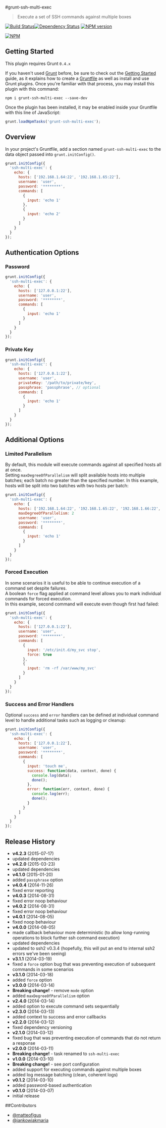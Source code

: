 #grunt-ssh-multi-exec
> Execute a set of SSH commands against multiple boxes

[![Build Status](https://semaphoreci.com/api/v1/projects/32a3b1ae-251c-48d1-ba91-9cd3106f7135/380458/badge.png)](https://semaphoreci.com/ArnoldZokas/grunt-ssh-multi-exec)[![Dependency Status](https://david-dm.org/ArnoldZokas/grunt-ssh-multi-exec.svg)](https://david-dm.org/ArnoldZokas/grunt-ssh-multi-exec) [![NPM version](https://badge.fury.io/js/grunt-ssh-multi-exec.svg)](http://badge.fury.io/js/grunt-ssh-multi-exec)

[![NPM](https://nodei.co/npm/grunt-ssh-multi-exec.png?downloads=true&stars=true)](https://nodei.co/npm/grunt-ssh-multi-exec)

## Getting Started
This plugin requires Grunt `0.4.x`

If you haven't used [Grunt](http://gruntjs.com/) before, be sure to check out the [Getting Started](http://gruntjs.com/getting-started) guide, as it explains how to create a [Gruntfile](http://gruntjs.com/sample-gruntfile) as well as install and use Grunt plugins. Once you're familiar with that process, you may install this plugin with this command:

```shell
npm i grunt-ssh-multi-exec --save-dev
```

Once the plugin has been installed, it may be enabled inside your Gruntfile with this line of JavaScript:

```js
grunt.loadNpmTasks('grunt-ssh-multi-exec');
```

## Overview
In your project's Gruntfile, add a section named `grunt-ssh-multi-exec` to the data object passed into `grunt.initConfig()`.

```js
grunt.initConfig({
  'ssh-multi-exec': {
    echo: {
      hosts: ['192.168.1.64:22', '192.168.1.65:22'],
      username: 'user',
      password: '********',
      commands: [
        {
          input: 'echo 1'
        },
        {
          input: 'echo 2'
        }
      ]
    }
  }
});
```

## Authentication Options
### Password
```js
grunt.initConfig({
  'ssh-multi-exec': {
    echo: {
      hosts: ['127.0.0.1:22'],
      username: 'user',
      password: '********',
      commands: [
        {
          input: 'echo 1'
        }
      ]
    }
  }
});
```

### Private Key
```js
grunt.initConfig({
  'ssh-multi-exec': {
    echo: {
      hosts: ['127.0.0.1:22'],
      username: 'user',
      privateKey: '/path/to/private/key',
      passphrase: 'passphrase', // optional
      commands: [
        {
          input: 'echo 1'
        }
      ]
    }
  }
});
```

## Additional Options
### Limited Parallelism
By default, this module will execute commands against all specified hosts all at once.<br />
Setting `maxDegreeOfParallelism` will split available hosts into multiple batches; each batch no greater than the specified number. In this example, hosts will be split into two batches with two hosts per batch:
```js
grunt.initConfig({
  'ssh-multi-exec': {
    echo: {
      hosts: ['192.168.1.64:22', '192.168.1.65:22', '192.168.1.66:22', '192.168.1.67:22'],
      maxDegreeOfParallelism: 2
      username: 'user',
      password: '********',
      commands: [
        {
          input: 'echo 1'
        }
      ]
    }
  }
});
```

### Forced Execution
In some scenarios it is useful to be able to continue execution of a command set despite failures.<br />
A boolean `force` flag applied at command level allows you to mark individual commands for forced execution.<br />
In this example, second command will execute even though first had failed:
```js
grunt.initConfig({
  'ssh-multi-exec': {
    echo: {
      hosts: ['127.0.0.1:22'],
      username: 'user',
      password: '********',
      commands: [
        {
          input: '/etc/init.d/my_svc stop',
          force: true
        },
        {
          input: 'rm -rf /var/www/my_svc'
        }
      ]
    }
  }
});
```

### Success and Error Handlers
Optional `success` and `error` handlers can be defined at individual command level to handle additional tasks such as logging or cleanup:
```js
grunt.initConfig({
  'ssh-multi-exec': {
    echo: {
      hosts: ['127.0.0.1:22'],
      username: 'user',
      password: '********',
      commands: [
        {
          input: 'touch me',
          success: function(data, context, done) {
            console.log(data);
            done();
          },
          error: function(err, context, done) {
            console.log(err);
            done();
          }
        }
      ]
    }
  }
});
```

## Release History
* **v4.2.3** (2015-07-17)
 * updated dependencies
* **v4.2.0** (2015-03-23)
 * updated dependencies
* **v4.1.0** (2015-01-20)
 * added `passphrase` option
* **v4.0.4** (2014-11-26)
 * fixed error reporting
* **v4.0.3** (2014-08-31)
 * fixed error noop behaviour
* **v4.0.2** (2014-08-31)
 * fixed error noop behaviour
* **v4.0.1** (2014-08-05)
 * fixed noop behaviour
* **v4.0.0** (2014-08-05)
 * made callback behaviour more deterministic (to allow long-running operations to block further ssh command execution)
 * updated dependencies
 * updated to ssh2 v0.3.4 (hopefully, this will put an end to internal ssh2 errors we've been seeing)
* **v3.1.1** (2014-03-19)
 * fixed a `force` option bug that was preventing execution of subsequent commands in some scenarios
* **v3.1.0** (2014-03-18)
 * added `force` option
* **v3.0.0** (2014-03-14)
 * **Breaking change!** - remove `mode` option
 * added `maxDegreeOfParallelism` option
* **v2.4.0** (2014-03-14)
 * added option to execute command sets sequentially
* **v2.3.0** (2014-03-13)
 * added context to success and error callbacks
* **v2.2.0** (2014-03-12)
 * fixed dependency versioning
* **v2.1.0** (2014-03-12)
 * fixed bug that was preventing execution of commands that do not return a response
* **v2.0.0** (2014-03-11)
 * **Breaking change!** - task renamed to `ssh-multi-exec`
* **v1.0.0** (2014-03-10)
 * **Breaking change!** - see port configuration
 * added support for executing commands against multiple boxes
 * added log message batching (clean, coherent logs)
* **v0.1.2** (2014-03-10)
 * added password-based authentication
* **v0.1.0** (2014-03-07)
 * initial release

##Contributors
* [@matteofigus](https://github.com/matteofigus)
* [@jankowiakmaria](https://github.com/jankowiakmaria)
